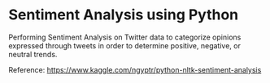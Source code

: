 # Sentiment Analysis using Python
Performing Sentiment Analysis on Twitter data to categorize opinions expressed through tweets in order to determine positive, negative, or neutral trends.

Reference: https://www.kaggle.com/ngyptr/python-nltk-sentiment-analysis

